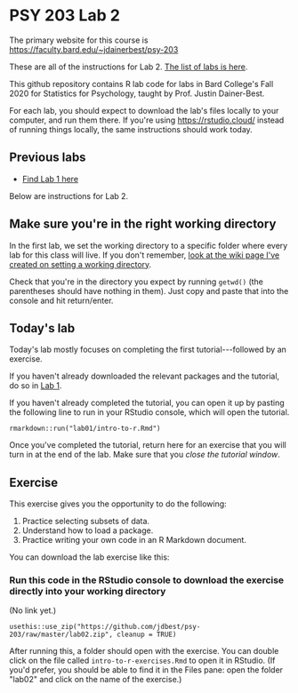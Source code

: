 # PSY 203 Lab 2

The primary website for this course is <https://faculty.bard.edu/~jdainerbest/psy-203>

These are all of the instructions for Lab 2. [The list of labs is here](../../.).

This github repository contains R lab code for labs in Bard College's Fall 2020 for Statistics for Psychology, taught by Prof. Justin Dainer-Best. 

For each lab, you should expect to download the lab's files locally to your computer, and run them there. If you're using https://rstudio.cloud/ instead of running things locally, the same instructions should work today. 

## Previous labs

* [Find Lab 1 here](./01-lab-instructions.md)

Below are instructions for Lab 2.

## Make sure you're in the right working directory

In the first lab, we set the working directory to a specific folder where every lab for this class will live. If you don't remember, [look at the wiki page I've created on setting a working directory](../../wiki/setting-a-working-directory). 

Check that you're in the directory you expect by running `getwd()` (the parentheses should have nothing in them). Just copy and paste that into the console and hit return/enter.

## Today's lab

Today's lab mostly focuses on completing the first tutorial---followed by an exercise. 

If you haven't already downloaded the relevant packages and the tutorial, do so in [Lab 1](./01-lab-instructions.md). 

If you haven't already completed the tutorial, you can open it up by pasting the following line to run in your RStudio console, which will open the tutorial. 

```
rmarkdown::run("lab01/intro-to-r.Rmd")
```

Once you've completed the tutorial, return here for an exercise that you will turn in at the end of the lab. Make sure that you *close the tutorial window*. 

## Exercise

This exercise gives you the opportunity to do the following: 

1. Practice selecting subsets of data.
2. Understand how to load a package.
3. Practice writing your own code in an R Markdown document. 

You can download the lab exercise like this:

### Run this code in the RStudio console to download the exercise directly into your working directory

(No link yet.)

```
usethis::use_zip("https://github.com/jdbest/psy-203/raw/master/lab02.zip", cleanup = TRUE)
```

After running this, a folder should open with the exercise. You can double click on the file called `intro-to-r-exercises.Rmd` to open it in RStudio. (If you'd prefer, you should be able to find it in the Files pane: open the folder "lab02" and click on the name of the exercise.)